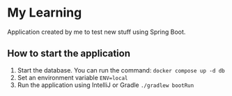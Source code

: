 # My Learning 
Application created by me to test new stuff using Spring Boot.

## How to start the application

1. Start the database. You can run the command:
```docker compose up -d db```
2. Set an environment variable ``ENV=local``
3. Run the application using IntelliJ or Gradle ``./gradlew bootRun``
